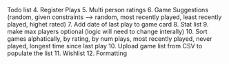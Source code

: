 Todo list
4. Register Plays 
5. Multi person ratings 
6. Game Suggestions (random, given constraints --> random, most recently played, least recently played, highet rated)
7. Add date of last play to game card
8. Stat list
9. make max players optional (logic will need to change interally)
10. Sort games alphatically, by rating, by num plays, most recently played, never played, longest time since last play
10. Upload game list from CSV to populate the list
11. Wishlist
12. Formatting
